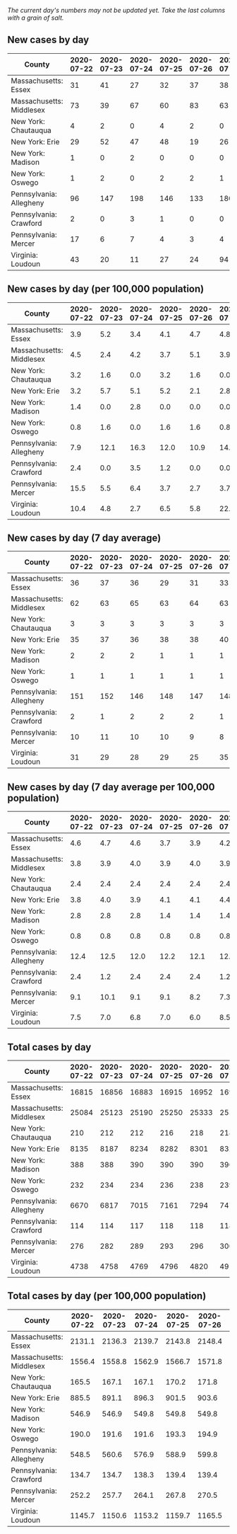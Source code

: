 _The current day's numbers may not be updated yet. Take the last columns with a grain of salt._
## New cases by day

| County | 2020-07-22 | 2020-07-23 | 2020-07-24 | 2020-07-25 | 2020-07-26 | 2020-07-27 | 2020-07-28 |
| --- | --- | --- | --- | --- | --- | --- | --- |
| Massachusetts: Essex | 31 | 41 | 27 | 32 | 37 | 38 |  |
| Massachusetts: Middlesex | 73 | 39 | 67 | 60 | 83 | 63 |  |
| New York: Chautauqua | 4 | 2 | 0 | 4 | 2 | 0 | 1 |
| New York: Erie | 29 | 52 | 47 | 48 | 19 | 26 | 37 |
| New York: Madison | 1 | 0 | 2 | 0 | 0 | 0 | 1 |
| New York: Oswego | 1 | 2 | 0 | 2 | 2 | 1 |  |
| Pennsylvania: Allegheny | 96 | 147 | 198 | 146 | 133 | 180 | 119 |
| Pennsylvania: Crawford | 2 | 0 | 3 | 1 | 0 | 0 |  |
| Pennsylvania: Mercer | 17 | 6 | 7 | 4 | 3 | 4 | 3 |
| Virginia: Loudoun | 43 | 20 | 11 | 27 | 24 | 94 | 25 |

## New cases by day (per 100,000 population)

| County | 2020-07-22 | 2020-07-23 | 2020-07-24 | 2020-07-25 | 2020-07-26 | 2020-07-27 | 2020-07-28 |
| --- | --- | --- | --- | --- | --- | --- | --- |
| Massachusetts: Essex | 3.9 | 5.2 | 3.4 | 4.1 | 4.7 | 4.8 |  |
| Massachusetts: Middlesex | 4.5 | 2.4 | 4.2 | 3.7 | 5.1 | 3.9 |  |
| New York: Chautauqua | 3.2 | 1.6 | 0.0 | 3.2 | 1.6 | 0.0 | 0.8 |
| New York: Erie | 3.2 | 5.7 | 5.1 | 5.2 | 2.1 | 2.8 | 4.0 |
| New York: Madison | 1.4 | 0.0 | 2.8 | 0.0 | 0.0 | 0.0 | 1.4 |
| New York: Oswego | 0.8 | 1.6 | 0.0 | 1.6 | 1.6 | 0.8 |  |
| Pennsylvania: Allegheny | 7.9 | 12.1 | 16.3 | 12.0 | 10.9 | 14.8 | 9.8 |
| Pennsylvania: Crawford | 2.4 | 0.0 | 3.5 | 1.2 | 0.0 | 0.0 |  |
| Pennsylvania: Mercer | 15.5 | 5.5 | 6.4 | 3.7 | 2.7 | 3.7 | 2.7 |
| Virginia: Loudoun | 10.4 | 4.8 | 2.7 | 6.5 | 5.8 | 22.7 | 6.0 |

## New cases by day (7 day average)

| County | 2020-07-22 | 2020-07-23 | 2020-07-24 | 2020-07-25 | 2020-07-26 | 2020-07-27 | 2020-07-28 |
| --- | --- | --- | --- | --- | --- | --- | --- |
| Massachusetts: Essex | 36 | 37 | 36 | 29 | 31 | 33 |  |
| Massachusetts: Middlesex | 62 | 63 | 65 | 63 | 64 | 63 |  |
| New York: Chautauqua | 3 | 3 | 3 | 3 | 3 | 3 | 2 |
| New York: Erie | 35 | 37 | 36 | 38 | 38 | 40 | 37 |
| New York: Madison | 2 | 2 | 2 | 1 | 1 | 1 | 1 |
| New York: Oswego | 1 | 1 | 1 | 1 | 1 | 1 |  |
| Pennsylvania: Allegheny | 151 | 152 | 146 | 148 | 147 | 148 | 146 |
| Pennsylvania: Crawford | 2 | 1 | 2 | 2 | 2 | 1 |  |
| Pennsylvania: Mercer | 10 | 11 | 10 | 10 | 9 | 8 | 6 |
| Virginia: Loudoun | 31 | 29 | 28 | 29 | 25 | 35 | 35 |

## New cases by day (7 day average per 100,000 population)

| County | 2020-07-22 | 2020-07-23 | 2020-07-24 | 2020-07-25 | 2020-07-26 | 2020-07-27 | 2020-07-28 |
| --- | --- | --- | --- | --- | --- | --- | --- |
| Massachusetts: Essex | 4.6 | 4.7 | 4.6 | 3.7 | 3.9 | 4.2 |  |
| Massachusetts: Middlesex | 3.8 | 3.9 | 4.0 | 3.9 | 4.0 | 3.9 |  |
| New York: Chautauqua | 2.4 | 2.4 | 2.4 | 2.4 | 2.4 | 2.4 | 1.6 |
| New York: Erie | 3.8 | 4.0 | 3.9 | 4.1 | 4.1 | 4.4 | 4.0 |
| New York: Madison | 2.8 | 2.8 | 2.8 | 1.4 | 1.4 | 1.4 | 1.4 |
| New York: Oswego | 0.8 | 0.8 | 0.8 | 0.8 | 0.8 | 0.8 |  |
| Pennsylvania: Allegheny | 12.4 | 12.5 | 12.0 | 12.2 | 12.1 | 12.2 | 12.0 |
| Pennsylvania: Crawford | 2.4 | 1.2 | 2.4 | 2.4 | 2.4 | 1.2 |  |
| Pennsylvania: Mercer | 9.1 | 10.1 | 9.1 | 9.1 | 8.2 | 7.3 | 5.5 |
| Virginia: Loudoun | 7.5 | 7.0 | 6.8 | 7.0 | 6.0 | 8.5 | 8.5 |

## Total cases by day

| County | 2020-07-22 | 2020-07-23 | 2020-07-24 | 2020-07-25 | 2020-07-26 | 2020-07-27 | 2020-07-28 |
| --- | --- | --- | --- | --- | --- | --- | --- |
| Massachusetts: Essex | 16815 | 16856 | 16883 | 16915 | 16952 | 16990 |  |
| Massachusetts: Middlesex | 25084 | 25123 | 25190 | 25250 | 25333 | 25396 |  |
| New York: Chautauqua | 210 | 212 | 212 | 216 | 218 | 218 | 219 |
| New York: Erie | 8135 | 8187 | 8234 | 8282 | 8301 | 8327 | 8364 |
| New York: Madison | 388 | 388 | 390 | 390 | 390 | 390 | 391 |
| New York: Oswego | 232 | 234 | 234 | 236 | 238 | 239 |  |
| Pennsylvania: Allegheny | 6670 | 6817 | 7015 | 7161 | 7294 | 7474 | 7593 |
| Pennsylvania: Crawford | 114 | 114 | 117 | 118 | 118 | 118 |  |
| Pennsylvania: Mercer | 276 | 282 | 289 | 293 | 296 | 300 | 303 |
| Virginia: Loudoun | 4738 | 4758 | 4769 | 4796 | 4820 | 4914 | 4939 |

## Total cases by day (per 100,000 population)

| County | 2020-07-22 | 2020-07-23 | 2020-07-24 | 2020-07-25 | 2020-07-26 | 2020-07-27 | 2020-07-28 |
| --- | --- | --- | --- | --- | --- | --- | --- |
| Massachusetts: Essex | 2131.1 | 2136.3 | 2139.7 | 2143.8 | 2148.4 | 2153.3 |  |
| Massachusetts: Middlesex | 1556.4 | 1558.8 | 1562.9 | 1566.7 | 1571.8 | 1575.7 |  |
| New York: Chautauqua | 165.5 | 167.1 | 167.1 | 170.2 | 171.8 | 171.8 | 172.6 |
| New York: Erie | 885.5 | 891.1 | 896.3 | 901.5 | 903.6 | 906.4 | 910.4 |
| New York: Madison | 546.9 | 546.9 | 549.8 | 549.8 | 549.8 | 549.8 | 551.2 |
| New York: Oswego | 190.0 | 191.6 | 191.6 | 193.3 | 194.9 | 195.7 |  |
| Pennsylvania: Allegheny | 548.5 | 560.6 | 576.9 | 588.9 | 599.8 | 614.6 | 624.4 |
| Pennsylvania: Crawford | 134.7 | 134.7 | 138.3 | 139.4 | 139.4 | 139.4 |  |
| Pennsylvania: Mercer | 252.2 | 257.7 | 264.1 | 267.8 | 270.5 | 274.2 | 276.9 |
| Virginia: Loudoun | 1145.7 | 1150.6 | 1153.2 | 1159.7 | 1165.5 | 1188.3 | 1194.3 |
